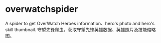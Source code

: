 # overwatchspider
A spider to get OverWatch Heroes information、hero's photo and hero's skill thumbnail. 
守望先锋爬虫，获取守望先锋英雄数据、英雄照片及技能缩略图。
